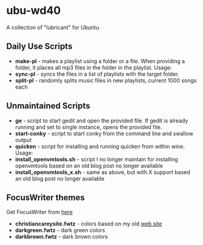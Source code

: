 # ubu-wd40 #

A collection of "lubricant" for Ubuntu

## Daily Use Scripts ##

*   **make-pl** - makes a playlist using a folder or a file. When providing a folder,
    it places all mp3 files in the folder in the playlist. Usage:
*   **sync-pl** - syncs the files in a list of playlists with the target folder.
*   **split-pl** - randomly splits music files in new playlists, current 1000 songs each

## Unmaintained Scripts ##
*   **ge** - script to start gedit and open the provided file. If gedit is already running and set to single instance, opens the provided file.
*   **start-conky** - script to start conky from the command line and swallow output
*   **quicken** - script for installing and running quicken from within wine. Usage:
*   **install_openvmtools.sh** - script I no longer maintain for installing openvmtools based on an old blog post no longer available
*   **install_openvmtools_x.sh** - same as above, but with X support based an old blog post no longer available

## FocusWriter themes ##

Get FocusWriter from [here](https://gottcode.org/focuswriter/)

* **christiancareysite.fwtz** - colors based on my old [web site](https://christiancarey.com)
* **darkgreen.fwtz** - dark green colors
* **darkbrown.fwtz** - dark brown colors
